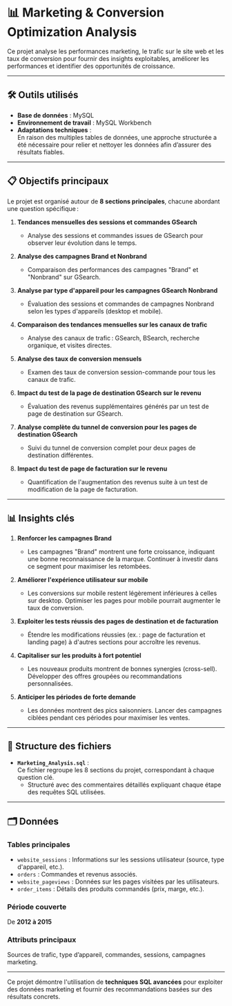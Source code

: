 # 📊 Marketing & Conversion Optimization Analysis

Ce projet analyse les performances marketing, le trafic sur le site web et les taux de conversion pour fournir des insights exploitables, améliorer les performances et identifier des opportunités de croissance.

---

## 🛠️ Outils utilisés
- **Base de données** : MySQL  
- **Environnement de travail** : MySQL Workbench  
- **Adaptations techniques** :  
  En raison des multiples tables de données, une approche structurée a été nécessaire pour relier et nettoyer les données afin d’assurer des résultats fiables.

---

## 📋 Objectifs principaux
Le projet est organisé autour de **8 sections principales**, chacune abordant une question spécifique :

1. **Tendances mensuelles des sessions et commandes GSearch**  
   - Analyse des sessions et commandes issues de GSearch pour observer leur évolution dans le temps.

2. **Analyse des campagnes Brand et Nonbrand**  
   - Comparaison des performances des campagnes "Brand" et "Nonbrand" sur GSearch.

3. **Analyse par type d'appareil pour les campagnes GSearch Nonbrand**  
   - Évaluation des sessions et commandes de campagnes Nonbrand selon les types d'appareils (desktop et mobile).

4. **Comparaison des tendances mensuelles sur les canaux de trafic**  
   - Analyse des canaux de trafic : GSearch, BSearch, recherche organique, et visites directes.

5. **Analyse des taux de conversion mensuels**  
   - Examen des taux de conversion session-commande pour tous les canaux de trafic.

6. **Impact du test de la page de destination GSearch sur le revenu**  
   - Évaluation des revenus supplémentaires générés par un test de page de destination sur GSearch.

7. **Analyse complète du tunnel de conversion pour les pages de destination GSearch**  
   - Suivi du tunnel de conversion complet pour deux pages de destination différentes.

8. **Impact du test de page de facturation sur le revenu**  
   - Quantification de l'augmentation des revenus suite à un test de modification de la page de facturation.

---

## 📊 Insights clés

1. **Renforcer les campagnes Brand**  
   - Les campagnes "Brand" montrent une forte croissance, indiquant une bonne reconnaissance de la marque. Continuer à investir dans ce segment pour maximiser les retombées.

2. **Améliorer l'expérience utilisateur sur mobile**  
   - Les conversions sur mobile restent légèrement inférieures à celles sur desktop. Optimiser les pages pour mobile pourrait augmenter le taux de conversion.

3. **Exploiter les tests réussis des pages de destination et de facturation**  
   - Étendre les modifications réussies (ex. : page de facturation et landing page) à d'autres sections pour accroître les revenus.

4. **Capitaliser sur les produits à fort potentiel**  
   - Les nouveaux produits montrent de bonnes synergies (cross-sell). Développer des offres groupées ou recommandations personnalisées.

5. **Anticiper les périodes de forte demande**  
   - Les données montrent des pics saisonniers. Lancer des campagnes ciblées pendant ces périodes pour maximiser les ventes.

---

## 📁 Structure des fichiers

- **`Marketing_Analysis.sql`** :  
  Ce fichier regroupe les 8 sections du projet, correspondant à chaque question clé.  
  - Structuré avec des commentaires détaillés expliquant chaque étape des requêtes SQL utilisées.

---

## 🗂️ Données

### **Tables principales**
- `website_sessions` : Informations sur les sessions utilisateur (source, type d'appareil, etc.).  
- `orders` : Commandes et revenus associés.  
- `website_pageviews` : Données sur les pages visitées par les utilisateurs.  
- `order_items` : Détails des produits commandés (prix, marge, etc.).

### **Période couverte**  
De **2012 à 2015**  

### **Attributs principaux**  
Sources de trafic, type d’appareil, commandes, sessions, campagnes marketing.

---

Ce projet démontre l'utilisation de **techniques SQL avancées** pour exploiter des données marketing et fournir des recommandations basées sur des résultats concrets.
